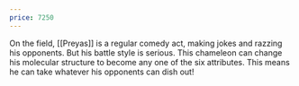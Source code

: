 ```yaml
---
price: 7250
---
```

On the field, [[Preyas]] is a regular comedy act, making jokes and razzing his opponents. But his battle style is serious. This chameleon can change his molecular structure to become any one of the six attributes. This means he can take whatever his opponents can dish out!
